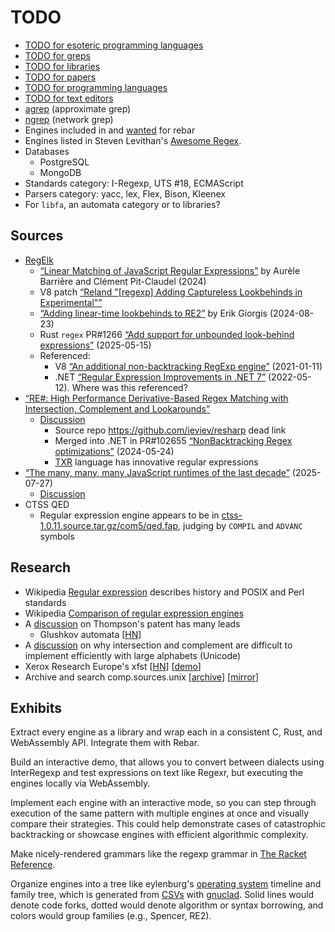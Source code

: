 # TODO

- [TODO for esoteric programming languages](langs/esolangs/TODO.md)
- [TODO for greps](greps/TODO.md)
- [TODO for libraries](libs/TODO.md)
- [TODO for papers](papers/TODO.md)
- [TODO for programming languages](langs/TODO.md)
- [TODO for text editors](editors/TODO.md)
- [agrep](https://en.wikipedia.org/wiki/Agrep) (approximate grep)
- [ngrep](https://en.wikipedia.org/wiki/Ngrep) (network grep)
- Engines included in and [wanted](https://github.com/BurntSushi/rebar/blob/master/WANTED.md)
  for rebar
- Engines listed in Steven Levithan's [Awesome Regex](https://github.com/slevithan/awesome-regex).
- Databases
  - PostgreSQL
  - MongoDB
- Standards category: I-Regexp, UTS #18, ECMAScript
- Parsers category: yacc, lex, Flex, Bison, Kleenex
- For `libfa`, an automata category or to libraries?

## Sources

- [RegElk](https://github.com/epfl-systemf/RegElk)
  - [“Linear Matching of JavaScript Regular Expressions”](https://dl.acm.org/doi/10.1145/3656431)
    by Aurèle Barrière and Clément Pit-Claudel (2024)
  - V8 patch [“Reland "[regexp] Adding Captureless Lookbehinds in
    Experimental"”](https://chromium-review.googlesource.com/c/v8/v8/+/5093860)
  - [“Adding linear-time lookbehinds to RE2”](https://systemf.epfl.ch/blog/re2-lookbehinds/)
    by Erik Giorgis (2024-08-23)
  - Rust `regex` PR#1266 [“Add support for unbounded look-behind expressions”](https://github.com/rust-lang/regex/pull/1266)
    (2025-05-15)
  - Referenced:
    - V8 [“An additional non-backtracking RegExp engine”](https://v8.dev/blog/non-backtracking-regexp)
      (2021-01-11)
    - .NET [“Regular Expression Improvements in .NET 7”](https://devblogs.microsoft.com/dotnet/regular-expression-improvements-in-dotnet-7/)
      (2022-05-12). Where was this referenced?
- [“RE#: High Performance Derivative-Based Regex Matching with Intersection,
  Complement and Lookarounds”](https://arxiv.org/abs/2407.20479)
  - [Discussion](https://news.ycombinator.com/item?id=44633024)
    - Source repo <https://github.com/ieviev/resharp> dead link
    - Merged into .NET in PR#102655 [“NonBacktracking Regex optimizations”](https://github.com/dotnet/runtime/pull/102655)
      (2024-05-24)
    - [TXR](https://www.nongnu.org/txr/) language has innovative regular
      expressions
- [“The many, many, many JavaScript runtimes of the last decade”](https://buttondown.com/whatever_jamie/archive/the-many-many-many-javascript-runtimes-of-the-last-decade/)
  (2025-07-27)
  - [Discussion](https://news.ycombinator.com/item?id=44701574)
- CTSS QED
  - Regular expression engine appears to be in
    [ctss-1.0.11.source.tar.gz/com5/qed.fap](https://www.cozx.com/dpitts/tarballs/ibm709x/ctss-1.0.11.source.tar.gz),
    judging by `COMPIL` and `ADVANC` symbols

## Research

- Wikipedia [Regular expression](https://en.wikipedia.org/wiki/Regular_expression)
  describes history and POSIX and Perl standards
- Wikipedia [Comparison of regular expression engines](https://en.wikipedia.org/wiki/Comparison_of_regular_expression_engines)
- A [discussion](https://news.ycombinator.com/item?id=33566557) on Thompson's
  patent has many leads
  - Glushkov automata [[HN](https://news.ycombinator.com/item?id=33567087)]
- A [discussion](https://news.ycombinator.com/item?id=32435303#32445174) on why
  intersection and complement are difficult to implement efficiently with large
  alphabets (Unicode)
- Xerox Research Europe's xfst [[HN](https://news.ycombinator.com/item?id=32434705)]
  [[demo](https://dsacl3-2018.github.io/xfst-demo/)]
- Archive and search comp.sources.unix [[archive](https://sources.vsta.org/comp.sources.unix/)]
  [[mirror](https://github.com/Cutlery-Drawer/comp.sources.unix)]

## Exhibits

Extract every engine as a library and wrap each in a consistent C, Rust, and
WebAssembly API. Integrate them with Rebar.

Build an interactive demo, that allows you to convert between dialects using
InterRegexp and test expressions on text like Regexr, but executing the engines
locally via WebAssembly.

Implement each engine with an interactive mode, so you can step through
execution of the same pattern with multiple engines at once and visually compare
their strategies. This could help demonstrate cases of catastrophic backtracking
or showcase engines with efficient algorithmic complexity.

Make nicely-rendered grammars like the regexp grammar in [The Racket Reference](https://docs.racket-lang.org/reference/regexp.html).

Organize engines into a tree like eylenburg's [operating system](https://eylenburg.github.io/os_familytree.htm)
timeline and family tree, which is generated from [CSVs](https://github.com/eylenburg/os-family-tree)
with [gnuclad](https://github.com/FabioLolix/gnuclad). Solid lines would denote
code forks, dotted would denote algorithm or syntax borrowing, and colors would
group families (e.g., Spencer, RE2).
